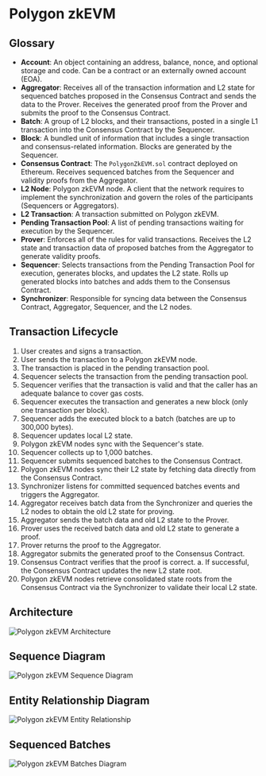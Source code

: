 # Polygon zkEVM

## Glossary

- **Account**: An object containing an address, balance, nonce, and optional storage and code. Can be a contract or an externally owned account (EOA).
- **Aggregator**: Receives all of the transaction information and L2 state for sequenced batches proposed in the Consensus Contract and sends the data to the Prover. Receives the generated proof from the Prover and submits the proof to the Consensus Contract. 
- **Batch**: A group of L2 blocks, and their transactions, posted in a single L1 transaction into the Consensus Contract by the Sequencer.
- **Block**: A bundled unit of information that includes a single transaction and consensus-related information. Blocks are generated by the Sequencer.
- **Consensus Contract**: The `PolygonZkEVM.sol` contract deployed on Ethereum. Receives sequenced batches from the Sequencer and validity proofs from the Aggregator.
- **L2 Node**: Polygon zkEVM node. A client that the network requires to implement the synchronization and govern the roles of the participants (Sequencers or Aggregators).
- **L2 Transaction**: A transaction submitted on Polygon zkEVM.
- **Pending Transaction Pool**: A list of pending transactions waiting for execution by the Sequencer.
- **Prover**: Enforces all of the rules for valid transactions. Receives the L2 state and transaction data of proposed batches from the Aggregator to generate validity proofs.
- **Sequencer**: Selects transactions from the Pending Transaction Pool for execution, generates blocks, and updates the L2 state. Rolls up generated blocks into batches and adds them to the Consensus Contract.
- **Synchronizer**: Responsible for syncing data between the Consensus Contract, Aggregator, Sequencer, and the L2 nodes. 

## Transaction Lifecycle

1. User creates and signs a transaction.
2. User sends the transaction to a Polygon zkEVM node.
3. The transaction is placed in the pending transaction pool.
4. Sequencer selects the transaction from the pending transaction pool.
5. Sequencer verifies that the transaction is valid and that the caller has an adequate balance to cover gas costs.
6. Sequencer executes the transaction and generates a new block (only one transaction per block). 
7. Sequencer adds the executed block to a batch (batches are up to 300,000 bytes).
8. Sequencer updates local L2 state.
9. Polygon zkEVM nodes sync with the Sequencer's state.
10. Sequencer collects up to 1,000 batches.
11. Sequencer submits sequenced batches to the Consensus Contract.
12. Polygon zkEVM nodes sync their L2 state by fetching data directly from the Consensus Contract.
13. Synchronizer listens for committed sequenced batches events and triggers the Aggregator. 
14. Aggregator receives batch data from the Synchronizer and queries the L2 nodes to obtain the old L2 state for proving.
15. Aggregator sends the batch data and old L2 state to the Prover.
16. Prover uses the received batch data and old L2 state to generate a proof.
17. Prover returns the proof to the Aggregator.
18. Aggregator submits the generated proof to the Consensus Contract.
19. Consensus Contract verifies that the proof is correct.
    a. If successful, the Consensus Contract updates the new L2 state root.
20. Polygon zkEVM nodes retrieve consolidated state roots from the Consensus Contract via the Synchronizer to validate their local L2 state.

## Architecture

![Polygon zkEVM Architecture](https://github.com/quantstamp/efg-block-explorer-api/assets/118835395/8b64fa47-3478-4bef-b754-e6943009ad25)

## Sequence Diagram

![Polygon zkEVM Sequence Diagram](https://github.com/quantstamp/efg-block-explorer-api/assets/118835395/fd2f8927-f7ed-4be9-8e17-3fb1da1c2b75)

## Entity Relationship Diagram

![Polygon zkEVM Entity Relationship](https://github.com/quantstamp/efg-block-explorer-api/assets/118835395/e45f7153-52e9-4f14-8688-6f992321ba77)

## Sequenced Batches

![Polygon zkEVM Batches Diagram](https://github.com/quantstamp/efg-block-explorer-api/assets/118835395/f716f1ff-d2f9-4399-adcb-d222879d9c0a)
